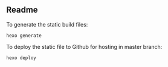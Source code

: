 ## Readme

To generate the static build files:

```
hexo generate
```

To deploy the static file to Github for hosting in master branch:

```
hexo deploy
```
